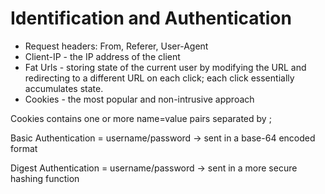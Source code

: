 # Identification and Authentication

* Request headers: From, Referer, User-Agent
* Client-IP - the IP address of the client
* Fat Urls - storing state of the current user by modifying the URL and redirecting to a different URL on each click; each click essentially accumulates state.
* Cookies - the most popular and non-intrusive approach

Cookies contains one or more name=value pairs separated by ;

Basic Authentication = username/password
-> sent in a base-64 encoded format

Digest Authentication = username/password
-> sent in a more secure hashing function